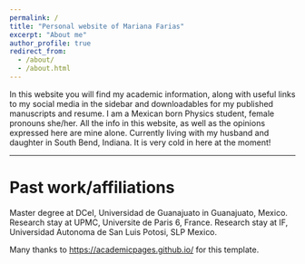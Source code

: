 ```yaml
---
permalink: /
title: "Personal website of Mariana Farias"
excerpt: "About me"
author_profile: true
redirect_from: 
  - /about/
  - /about.html
---
```


In this website you will find my academic information, along with useful links to my social media in the sidebar and downloadables for my published manuscripts and resume.
I am a Mexican born Physics student, female pronouns she/her. All the info in this website, as well as the opinions expressed here are mine alone.
Currently living with my husband and daughter in South Bend, Indiana. It is very cold in here at the moment!
_____________________
Past work/affiliations
======
Master degree at DCeI, Universidad de Guanajuato in Guanajuato, Mexico.
Research stay at UPMC, Universite de Paris 6, France.
Research stay at IF, Universidad Autonoma de San Luis Potosi, SLP Mexico.

Many thanks to https://academicpages.github.io/ for this template.
